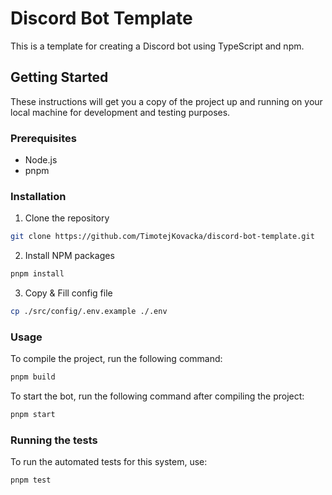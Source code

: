# Discord Bot Template

This is a template for creating a Discord bot using TypeScript and npm.

## Getting Started

These instructions will get you a copy of the project up and running on your local machine for development and testing purposes.

### Prerequisites

- Node.js
- pnpm

### Installation

1. Clone the repository

```sh
git clone https://github.com/TimotejKovacka/discord-bot-template.git
```

2. Install NPM packages

```sh
pnpm install
```

3. Copy & Fill config file

```sh
cp ./src/config/.env.example ./.env
```

### Usage

To compile the project, run the following command:

```sh
pnpm build
```

To start the bot, run the following command after compiling the project:

```sh
pnpm start
```

### Running the tests

To run the automated tests for this system, use:

```sh
pnpm test
```
